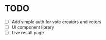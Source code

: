 # TODO

- [ ] Add simple auth for vote creators and voters
- [ ] UI component library
- [ ] Live result page
